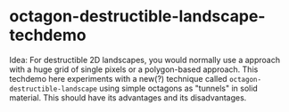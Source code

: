 # octagon-destructible-landscape-techdemo

Idea: For destructible 2D landscapes, you would normally use a approach with a huge grid of single pixels or a polygon-based approach. This techdemo here experiments with a new(?) technique called ```octagon-destructible-landscape``` using simple octagons as "tunnels" in solid material. This should have its advantages and its disadvantages.
